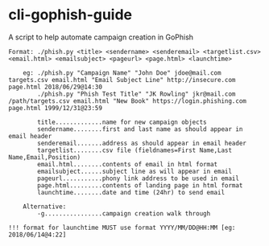 # cli-gophish-guide
A script to help automate campaign creation in GoPhish

    Format: ./phish.py <title> <sendername> <senderemail> <targetlist.csv> <email.html> <emailsubject> <pageurl> <page.html> <launchtime>

        eg: ./phish.py "Campaign Name" "John Doe" jdoe@mail.com targets.csv email.html "Email Subject Line" http://insecure.com page.html 2018/06/29@14:30
            ./phish.py "Phish Test Title" "JK Rowling" jkr@mail.com /path/targets.csv email.html "New Book" https://login.phishing.com page.html 1999/12/31@23:59

            title.............name for new campaign objects
            sendername........first and last name as should appear in email header
            senderemail.......address as should appear in email header
            targetlist........csv file (fieldnames=First Name,Last Name,Email,Position)
            email.html........contents of email in html format
            emailsubject......subject line as will appear in email
            pageurl...........phony link address to be used in email
            page.html.........contents of landing page in html format
            launchtime........date and time (24hr) to send email

        Alternative:
            -g................campaign creation walk through

    !!! format for launchtime MUST use format YYYY/MM/DD@HH:MM [eg: 2018/06/14@4:22]
